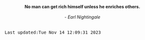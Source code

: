 
<div align="center"><b><span>No man can get rich himself unless he enriches others.</span></b><br><br><i> - Earl Nightingale</i></div>
<br><br><kbd>Last updated:Tue Nov 14 12:09:31 2023</kbd>